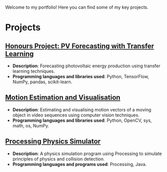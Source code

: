 Welcome to my portfolio! Here you can find some of my key projects.

# Projects

## [Honours Project: PV Forecasting with Transfer Learning](https://github.com/ax283/portfolio/tree/main/PV_Forecasting_Honours_Project)
- **Description**: Forecasting photovoltaic energy production using transfer learning techniques.
- **Programming languages and libraries used**: Python, TensorFlow, NumPy, pandas, scikit-learn.

## [Motion Estimation and Visualisation](https://github.com/ax283/portfolio/tree/main/Motion_Estimation_and_Visualisation)
- **Description**: Estimating and visualising motion vectors of a moving object in video sequences using computer vision techniques.
- **Programming languages and libraries used**: Python, OpenCV, sys, math, os, NumPy.

## [Processing Physics Simulator](https://github.com/ax283/portfolio/tree/main/Processing_Physics_Simulator)
- **Description**: A physics simulation program using Processing to simulate principles of physics and collision detection.
- **Programming languages and programs used**: Processing, Java.
